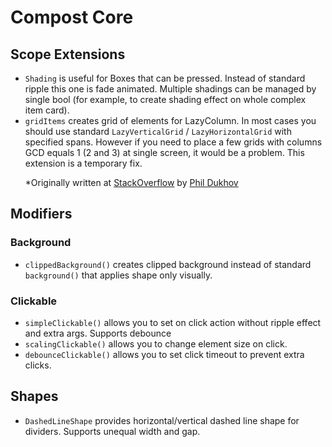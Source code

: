 # Compost Core

## Scope Extensions

* `Shading` is useful for Boxes that can be pressed. Instead of standard ripple this one is fade animated. Multiple shadings can be managed by single bool (for example, to create shading effect on whole complex item card).
* `gridItems` creates grid of elements for LazyColumn. In most cases you should use standard `LazyVerticalGrid` / `LazyHorizontalGrid` with specified spans. However if you need to place a few grids with columns GCD equals 1 (2 and 3) at single screen, it would be a problem. This extension is a temporary fix.<p>*Originally written at [StackOverflow](https://stackoverflow.com/questions/69336555/fixed-grid-inside-lazycolumn-in-jetpack-compose) by [Phil Dukhov](https://stackoverflow.com/users/3585796/phil-dukhov)

## Modifiers

### Background

* `clippedBackground()` creates clipped background instead of standard `background()` that applies shape only visually.

### Clickable

* `simpleClickable()` allows you to set on click action without ripple effect and extra args. Supports debounce
* `scalingClickable()` allows you to change element size on click.
* `debounceClickable()` allows you to set click timeout to prevent extra clicks.

## Shapes

* `DashedLineShape` provides horizontal/vertical dashed line shape for dividers. Supports unequal width and gap.
